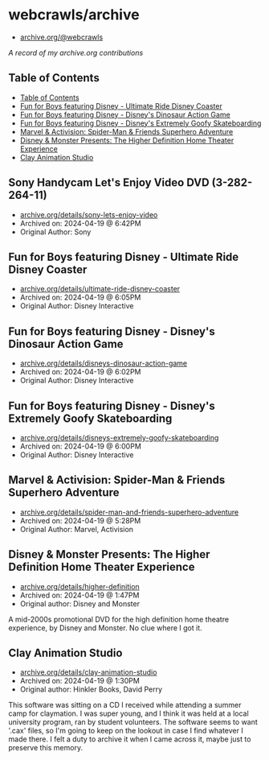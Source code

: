 # webcrawls/archive

- [archive.org/@webcrawls](archive.org/details/@webcrawls)

_A record of my archive.org contributions_

## Table of Contents

- [Table of Contents](#table-of-contents)
- [Fun for Boys featuring Disney - Ultimate Ride Disney Coaster](#fun-for-boys-featuring-disney---ultimate-ride-disney-coaster)
- [Fun for Boys featuring Disney - Disney's Dinosaur Action Game](#fun-for-boys-featuring-disney---disneys-dinosaur-action-game)
- [Fun for Boys featuring Disney - Disney's Extremely Goofy Skateboarding](#fun-for-boys-featuring-disney---disneys-extremely-goofy-skateboarding)
- [Marvel & Activision: Spider-Man & Friends Superhero Adventure](#marvel--activision-spider-man--friends-superhero-adventure)
- [Disney & Monster Presents: The Higher Definition Home Theater Experience](#disney--monster-presents-the-higher-definition-home-theater-experience)
- [Clay Animation Studio](#clay-animation-studio)

## Sony Handycam Let's Enjoy Video DVD (3-282-264-11)

- [archive.org/details/sony-lets-enjoy-video](https://archive.org/details/sony-lets-enjoy-video)
- Archived on: 2024-04-19 @ 6:42PM
- Original Author: Sony

## Fun for Boys featuring Disney - Ultimate Ride Disney Coaster

- [archive.org/details/ultimate-ride-disney-coaster](https://archive.org/details/ultimate-ride-disney-coaster)
- Archived on: 2024-04-19 @ 6:05PM
- Original Author: Disney Interactive

## Fun for Boys featuring Disney - Disney's Dinosaur Action Game

- [archive.org/details/disneys-dinosaur-action-game](https://archive.org/details/disneys-dinosaur-action-game)
- Archived on: 2024-04-19 @ 6:02PM
- Original Author: Disney Interactive

## Fun for Boys featuring Disney - Disney's Extremely Goofy Skateboarding

- [archive.org/details/disneys-extremely-goofy-skateboarding](https://archive.org/details/disneys-extremely-goofy-skateboarding)
- Archived on: 2024-04-19 @ 6:00PM
- Original Author: Disney Interactive

## Marvel & Activision: Spider-Man & Friends Superhero Adventure

- [archive.org/details/spider-man-and-friends-superhero-adventure](https://archive.org/details/spider-man-and-friends-superhero-adventure)
- Archived on: 2024-04-19 @ 5:28PM
- Original Author: Marvel, Activision

## Disney & Monster Presents: The Higher Definition Home Theater Experience

- [archive.org/details/higher-definition](https://archive.org/details/higher-definition)
- Archived on: 2024-04-19 @ 1:47PM
- Original author: Disney and Monster

A mid-2000s promotional DVD for the high definition home theatre experience, by Disney and Monster. No clue where I got it.

## Clay Animation Studio

- [archive.org/details/clay-animation-studio](https://archive.org/details/clay-animation-studio)
- Archived on: 2024-04-19 @ 1:30PM
- Original author: Hinkler Books, David Perry

This software was sitting on a CD I received while attending a summer camp for claymation.
I was super young, and I think it was held at a local university program, ran by student volunteers.
The software seems to want '.cax' files, so I'm going to keep on the lookout in case I find whatever I made there.
I felt a duty to archive it when I came across it, maybe just to preserve this memory.
